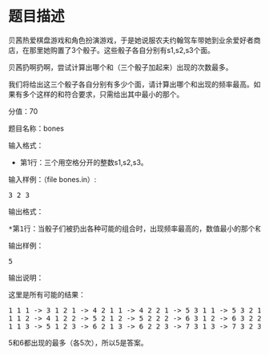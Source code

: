 # 题目描述


<p>
贝茜热爱棋盘游戏和角色扮演游戏，于是她说服农夫约翰驾车带她到业余爱好者商店，在那里她购置了3个骰子。这些骰子各自分别有s1,s2,s3个面。
</p>
<p>
贝茜扔啊扔啊，尝试计算出哪个和（三个骰子加起来）出现的次数最多。
</p>
<p>
我们将给出这三个骰子各自分别有多少个面，请计算出哪个和出现的频率最高。如果有多个这样的和符合要求，只需给出其中最小的那个。
</p>
<p>
分值：70
</p>
<p>
题目名称：bones
</p>
<p>
输入格式：
</p>
<ul>
<li>
第1行：三个用空格分开的整数s1,s2,s3。
</li>
</ul>
<p>
输入样例：（file bones.in）:
</p>
<pre>3 2 3
</pre>
<p>
输出格式：
</p>
<pre>*第1行：当骰子们被扔出各种可能的组合时，出现频率最高的，数值最小的那个和。
</pre>
<p>
输出样例：
</p>
<pre>5
</pre>
<p>
输出说明：
</p>
<p>
这里是所有可能的结果：
</p>
<pre>1 1 1 -&gt; 3 1 2 1 -&gt; 4 2 1 1 -&gt; 4 2 2 1 -&gt; 5 3 1 1 -&gt; 5 3 2 1 -&gt; 6
1 1 2 -&gt; 4 1 2 2 -&gt; 5 2 1 2 -&gt; 5 2 2 2 -&gt; 6 3 1 2 -&gt; 6 3 2 2 -&gt; 7
1 1 3 -&gt; 5 1 2 3 -&gt; 6 2 1 3 -&gt; 6 2 2 3 -&gt; 7 3 1 3 -&gt; 7 3 2 3 -&gt; 8
</pre>
<p>
5和6都出现的最多（各5次），所以5是答案。
</p>
